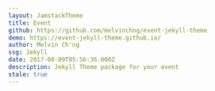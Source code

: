 ```yaml
---
layout: JamstackTheme
title: Event
github: https://github.com/melvinchng/event-jekyll-theme
demo: https://event-jekyll-theme.github.io/
author: Melvin Ch'ng
ssg: Jekyll
date: 2017-08-09T05:56:36.000Z
description: Jekyll Theme package for your event
stale: true
---
```

